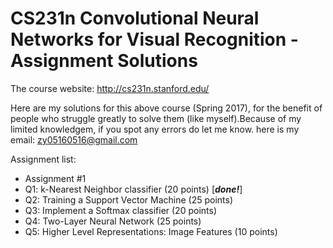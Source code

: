 CS231n Convolutional Neural Networks for Visual Recognition - Assignment Solutions
===============

The course website: http://cs231n.stanford.edu/

Here are my solutions for this above course (Spring 2017), for the benefit of people who struggle greatly to solve them (like myself).Because of my limited knowledgem, if you spot any errors do let me know.
here is my email: zy05160516@gmail.com


Assignment list:

* Assignment #1
* Q1: k-Nearest Neighbor classifier (20 points) [***done!***]
* Q2: Training a Support Vector Machine (25 points) 
* Q3: Implement a Softmax classifier (20 points)
* Q4: Two-Layer Neural Network (25 points)
* Q5: Higher Level Representations: Image Features (10 points)

